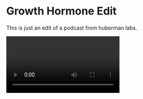 # Growth Hormone Edit

This is just an edit of a podcast from huberman labs.

![link](/Growth-Hormone-Release.mp4)
